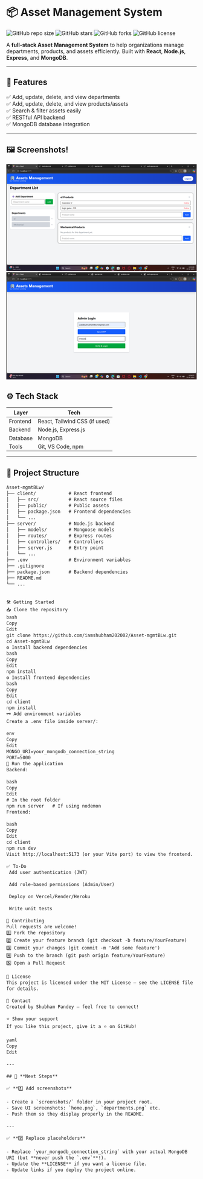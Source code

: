 # 📦 Asset Management System

![GitHub repo size](https://img.shields.io/github/repo-size/iamshubham202002/Asset-mgmtBLw)
![GitHub stars](https://img.shields.io/github/stars/iamshubham202002/Asset-mgmtBLw?style=social)
![GitHub forks](https://img.shields.io/github/forks/iamshubham202002/Asset-mgmtBLw?style=social)
![GitHub license](https://img.shields.io/github/license/iamshubham202002/Asset-mgmtBLw)

A **full-stack Asset Management System** to help organizations manage departments, products, and assets efficiently. Built with **React**, **Node.js**, **Express**, and **MongoDB**.

---

## 🚀 Features

✅ Add, update, delete, and view departments  
✅ Add, update, delete, and view products/assets  
✅ Search & filter assets easily  
✅ RESTful API backend  
✅ MongoDB database integration

---

## 🖼️ Screenshots!

![alt text](<Screenshot (68)-1.png>) ![alt text](<Screenshot (67)-1.png>)

## ⚙️ Tech Stack

| Layer    | Tech                          |
|----------|-------------------------------|
| Frontend | React, Tailwind CSS (if used) |
| Backend  | Node.js, Express.js           |
| Database | MongoDB                       |
| Tools    | Git, VS Code, npm             |

---

## 📂 Project Structure

```plaintext
Asset-mgmtBLw/
├── client/            # React frontend
│   ├── src/           # React source files
│   ├── public/        # Public assets
│   ├── package.json   # Frontend dependencies
│   └── ...
├── server/            # Node.js backend
│   ├── models/        # Mongoose models
│   ├── routes/        # Express routes
│   ├── controllers/   # Controllers
│   ├── server.js      # Entry point
│   └── ...
├── .env               # Environment variables
├── .gitignore
├── package.json       # Backend dependencies
├── README.md
└── ...


🛠️ Getting Started
📥 Clone the repository
bash
Copy
Edit
git clone https://github.com/iamshubham202002/Asset-mgmtBLw.git
cd Asset-mgmtBLw
⚙️ Install backend dependencies
bash
Copy
Edit
npm install
⚙️ Install frontend dependencies
bash
Copy
Edit
cd client
npm install
🗝️ Add environment variables
Create a .env file inside server/:

env
Copy
Edit
MONGO_URI=your_mongodb_connection_string
PORT=5000
🚀 Run the application
Backend:

bash
Copy
Edit
# In the root folder
npm run server   # If using nodemon
Frontend:

bash
Copy
Edit
cd client
npm run dev
Visit http://localhost:5173 (or your Vite port) to view the frontend.

✅ To-Do
 Add user authentication (JWT)

 Add role-based permissions (Admin/User)

 Deploy on Vercel/Render/Heroku

 Write unit tests

🤝 Contributing
Pull requests are welcome!
1️⃣ Fork the repository
2️⃣ Create your feature branch (git checkout -b feature/YourFeature)
3️⃣ Commit your changes (git commit -m 'Add some feature')
4️⃣ Push to the branch (git push origin feature/YourFeature)
5️⃣ Open a Pull Request

📜 License
This project is licensed under the MIT License — see the LICENSE file for details.

📧 Contact
Created by Shubham Pandey — feel free to connect!

⭐ Show your support
If you like this project, give it a ⭐ on GitHub!

yaml
Copy
Edit

---

## 📸 **Next Steps**

✅ **1️⃣ Add screenshots**

- Create a `screenshots/` folder in your project root.
- Save UI screenshots: `home.png`, `departments.png` etc.
- Push them so they display properly in the README.

---

✅ **2️⃣ Replace placeholders**

- Replace `your_mongodb_connection_string` with your actual MongoDB URI (but **never push the `.env`**!).
- Update the **LICENSE** if you want a license file.
- Update links if you deploy the project online.
